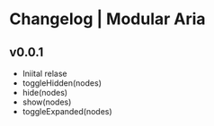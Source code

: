 # Changelog | Modular Aria

## v0.0.1
- Iniital relase
- toggleHidden(nodes)
- hide(nodes)
- show(nodes)
- toggleExpanded(nodes)
